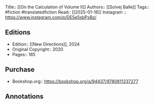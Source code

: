 Title:: [[On the Calculation of Volume II]]
Authors:: [[Solvej Balle]]
Tags:: #fiction #translatedfiction 
Read:: [[2025-01-16]]
Instagram :: https://www.instagram.com/p/DE5e5sbPxBz/
## Editions
- Edition:: [[New Directions]], 2024
- Original Copyright:: 2020
- Pages:: 185

## Purchase
* Bookshop.org:: https://bookshop.org/a/94437/9780811237277
## Annotations
